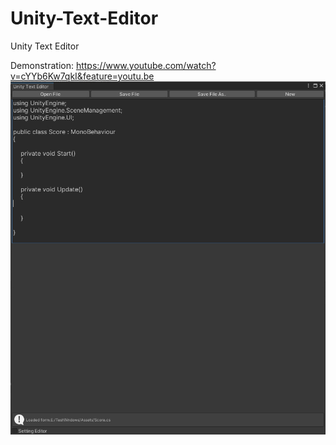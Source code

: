 # Unity-Text-Editor
Unity Text Editor

Demonstration: https://www.youtube.com/watch?v=cYYb6Kw7qkI&feature=youtu.be
![](image/edit.jpg?raw=false)


